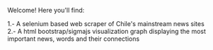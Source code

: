 Welcome! Here you'll find:

1.- A selenium based web scraper of Chile's mainstream news sites<br>
2.- A html bootstrap/sigmajs visualization graph displaying the most important news, words and their connections